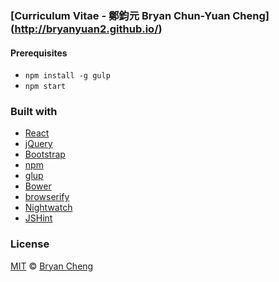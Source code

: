 ### [Curriculum Vitae - 鄭鈞元 Bryan Chun-Yuan Cheng] (http://bryanyuan2.github.io/)


#### Prerequisites

- `npm install -g gulp`
- `npm start`

### Built with

- [React](http://facebook.github.io/react/)
- [jQuery](http://jquery.com/)
- [Bootstrap](http://twitter.github.com/bootstrap/)
- [npm](http://www.npmjs.com/)
- [glup](http://gulpjs.com/)
- [Bower](http://bower.io/)
- [browserify](http://browserify.org/)
- [Nightwatch](http://nightwatchjs.org/)
- [JSHint](http://jshint.com/)

### License

[MIT](http://opensource.org/licenses/MIT) © [Bryan Cheng](http://bryanyuan2.github.io)
